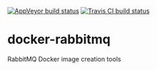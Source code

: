 [![AppVeyor build status](https://ci.appveyor.com/api/projects/status/s3a158jwtxgwco90/branch/master?svg=true)](https://ci.appveyor.com/api/projects/status/s3a158jwtxgwco90/branch/master?svg=true)
[![Travis CI build status](https://travis-ci.org/EasyNetQ/docker-rabbitmq.svg?branch=master)](https://travis-ci.org/EasyNetQ/docker-rabbitmq.svg?branch=master)

# docker-rabbitmq
RabbitMQ Docker image creation tools